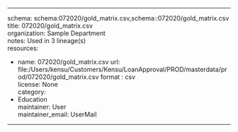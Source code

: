 


---  
schema: schema:072020/gold_matrix.csv,schema::072020/gold_matrix.csv  
title: 072020/gold_matrix.csv  
organization: Sample Department  
notes: Used in 3 lineage(s)  
resources:  
  - name: 072020/gold_matrix.csv 
    url: file:/Users/kensu/Customers/Kensu/LoanApproval/PROD/masterdata/prod/072020/gold_matrix.csv 
    format : csv  
license: None  
category:
  - Education  
maintainer: User  
maintainer_email: UserMail  
---